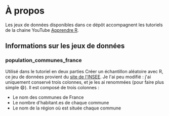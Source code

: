 # À propos

Les jeux de données disponibles dans ce dépôt accompagnent les tutoriels de la chaine YouTube [Apprendre R](https://www.youtube.com/channel/UCLldSlyWBlllnlWKuSO2tgw). 


## Informations sur les jeux de données

### population_communes_france
Utilisé dans le tutoriel en deux parties Créer un échantillon aléatoire avec R, ce jeu de données provient du [site de l'INSEE](https://www.insee.fr/fr/statistiques/6683035?sommaire=6683037#documentation). Je l'ai peu modifié : j'ai uniquement conservé trois colonnes, et je les ai renommées (pour faire plus simple 😄). 
Il est composé de trois colonnes : 
- Le nom des communes de France
- Le nombre d'habitant.es de chaque commune
- Le nom de la région où est située chaque commune
